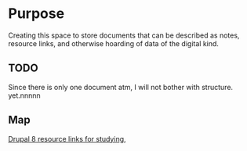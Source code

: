 # Purpose
Creating this space to store documents that can be described as notes, resource links, and otherwise hoarding of data of the digital kind.

## TODO
Since there is only one document atm, I will not bother with structure. yet.nnnnn

## Map

[Drupal 8 resource links for studying](https://github.com/xinbin/notes/blob/master/Drupal_study_items.md),  
